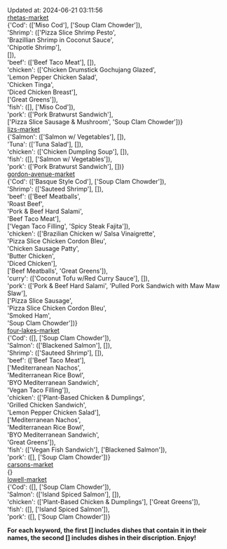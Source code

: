 Updated at: 2024-06-21 03:11:56  
[rhetas-market](https://wisc-housingdining.nutrislice.com/menu/rhetas-market/lunch/2024-06-21)  
{'Cod': (['Miso Cod'], ['Soup Clam Chowder']),  
 'Shrimp': (['Pizza Slice Shrimp Pesto',  
             'Brazillian Shrimp in Coconut Sauce',  
             'Chipotle Shrimp'],  
            []),  
 'beef': (['Beef Taco Meat'], []),  
 'chicken': (['Chicken Drumstick Gochujang Glazed',  
              'Lemon Pepper Chicken Salad',  
              'Chicken Tinga',  
              'Diced Chicken Breast'],  
             ['Great Greens']),  
 'fish': ([], ['Miso Cod']),  
 'pork': (['Pork Bratwurst Sandwich'],  
          ['Pizza Slice Sausage & Mushroom', 'Soup Clam Chowder'])}  
[lizs-market](https://wisc-housingdining.nutrislice.com/menu/lizs-market/lunch/2024-06-21)  
{'Salmon': (['Salmon w/ Vegetables'], []),  
 'Tuna': (['Tuna Salad'], []),  
 'chicken': (['Chicken Dumpling Soup'], []),  
 'fish': ([], ['Salmon w/ Vegetables']),  
 'pork': (['Pork Bratwurst Sandwich'], [])}  
[gordon-avenue-market](https://wisc-housingdining.nutrislice.com/menu/gordon-avenue-market/lunch/2024-06-21)  
{'Cod': (['Basque Style Cod'], ['Soup Clam Chowder']),  
 'Shrimp': (['Sauteed Shrimp'], []),  
 'beef': (['Beef Meatballs',  
           'Roast Beef',  
           'Pork & Beef Hard Salami',  
           'Beef Taco Meat'],  
          ['Vegan Taco Filling', 'Spicy Steak Fajita']),  
 'chicken': (['Brazilian Chicken w/ Salsa Vinaigrette',  
              'Pizza Slice Chicken Cordon Bleu',  
              'Chicken Sausage Patty',  
              'Butter Chicken',  
              'Diced Chicken'],  
             ['Beef Meatballs', 'Great Greens']),  
 'curry': (['Coconut Tofu w/Red Curry Sauce'], []),  
 'pork': (['Pork & Beef Hard Salami', 'Pulled Pork Sandwich with Maw Maw Slaw'],  
          ['Pizza Slice Sausage',  
           'Pizza Slice Chicken Cordon Bleu',  
           'Smoked Ham',  
           'Soup Clam Chowder'])}  
[four-lakes-market](https://wisc-housingdining.nutrislice.com/menu/four-lakes-market/lunch/2024-06-21)  
{'Cod': ([], ['Soup Clam Chowder']),  
 'Salmon': (['Blackened Salmon'], []),  
 'Shrimp': (['Sauteed Shrimp'], []),  
 'beef': (['Beef Taco Meat'],  
          ['Mediterranean Nachos',  
           'Mediterranean Rice Bowl',  
           'BYO Mediterranean Sandwich',  
           'Vegan Taco Filling']),  
 'chicken': (['Plant-Based Chicken & Dumplings',  
              'Grilled Chicken Sandwich',  
              'Lemon Pepper Chicken Salad'],  
             ['Mediterranean Nachos',  
              'Mediterranean Rice Bowl',  
              'BYO Mediterranean Sandwich',  
              'Great Greens']),  
 'fish': (['Vegan Fish Sandwich'], ['Blackened Salmon']),  
 'pork': ([], ['Soup Clam Chowder'])}  
[carsons-market](https://wisc-housingdining.nutrislice.com/menu/carsons-market/lunch/2024-06-21)  
{}  
[lowell-market](https://wisc-housingdining.nutrislice.com/menu/lowell-market/lunch/2024-06-21)  
{'Cod': ([], ['Soup Clam Chowder']),  
 'Salmon': (['Island Spiced Salmon'], []),  
 'chicken': (['Plant-Based Chicken & Dumplings'], ['Great Greens']),  
 'fish': ([], ['Island Spiced Salmon']),  
 'pork': ([], ['Soup Clam Chowder'])}  
  
**For each keyword, the first [] includes dishes that contain it in their names, the second [] includes dishes in their discription. Enjoy!**  
